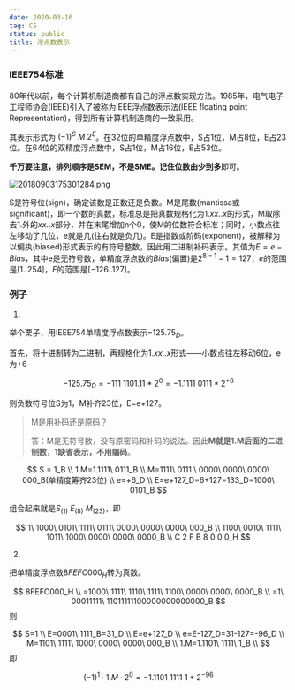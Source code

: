 ```yaml
---
date: 2020-03-16
tag: CS
status: public
title: 浮点数表示
---
```


### IEEE754标准

80年代以前，每个计算机制造商都有自己的浮点数实现方法。1985年，电气电子工程师协会(IEEE)引入了被称为IEEE浮点数表示法(IEEE floating point Representation)，得到所有计算机制造商的一致采用。

其表示形式为 $(-1)^S\ M\ 2^E$。在32位的单精度浮点数中，S占1位，M占8位，E占23位。在64位的双精度浮点数中，S占1位，M占16位，E占53位。

**千万要注意，排列顺序是SEM，不是SME。**记住位数**由少到多**即可。

![20180903175301284.png](https://i.loli.net/2020/03/18/2ltsZWoA3Dpj7uT.png)

S是符号位(sign)，确定该数是正数还是负数。M是尾数(mantissa或significant)，即一个数的真数，标准总是把真数规格化为$1.xx..x$的形式，M取除去$1.$外的$xx..x$部分，并在末尾增加n个0，使M的位数符合标准；同时，小数点往左移动了几位，e就是几(往右就是负几)。E是指数或阶码(exponent)，被解释为以偏执(biased)形式表示的有符号整数，因此用二进制补码表示。其值为$E=e-Bias$，其中e是无符号数，单精度浮点数的$Bias$(偏置)是$2^{8-1}-1=127$，$e$的范围是$[1..254]$，$E$的范围是$[-126..127]$。

### 例子

1. 

举个栗子，用IEEE754单精度浮点数表示$-125.75_D$。

首先，将十进制转为二进制，再规格化为$1.xx..x$形式——小数点往左移动6位，e为+6

$$
-125.75_D = -111\ 1101.11*2^0 = -1.1111\ 0111*2^{+6}
$$

则负数符号位S为1，M补齐23位，E=e+127。

> M是用补码还是原码？
>
> 答：M是无符号数，没有原密码和补码的说法。因此**M就是1.M后面的二进制数，1缺省表示，不用编码**。

$$
S = 1_B	\\
1.M=1.1111\ 0111_B	\\
M=1111\ 0111 \ 0000\ 0000\ 0000\ 000_B(单精度筹齐23位)	\\
e=+6_D	\\
E=e+127_D=6+127=133_D=1000\ 0101_B
$$

组合起来就是$S_{(1)}\ E_{(8)}\ M_{(23)}$，即

$$
1\ 1000\ 0101\ 1111\ 0111\ 0000\ 0000\ 0000\ 000_B	\\
1100\ 0010\ 1111\ 1011\ 1000\ 0000\ 0000\ 0000_B	\\
C	  2		F	  B		8	  0		0	  0_H
$$

2. 

把单精度浮点数$8FEFC000_H$转为真数。

$$
8FEFC000_H	\\
=1000\ 1111\ 1110\ 1111\ 1100\ 0000\ 0000\ 0000_B	\\
=1\ 00011111\ 11011111100000000000000_B
$$
则

$$
S=1	\\
E=0001\ 1111_B=31_D	\\
E=e+127_D	\\
e=E-127_D=31-127=-96_D	\\
M=1101\ 1111\ 1000\ 0000\ 0000\ 000_B	\\
1.M=1.1101\ 1111\ 1_B	\\
$$
即

$$
(-1)^1·1.M·2^0=-1.1101\ 1111 \ 1*2^{-96}
$$
